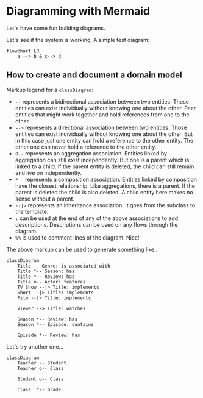 # Diagramming with Mermaid

Let's have some fun building diagrams.

Let's see if the system is working. A simple test diagram:

```mermaid
flowchart LR
    a --> b & c--> d
```

## How to create and document a domain  model

Markup legend for a `classDiagram`:
- `--` represents a bidirectional association between two entities. Those entities can exist individually without knowing one about the other. Peer entities that might work together and hold references from one to the other.
- `-->` represents a directional association between two entities. Those entities can exist individually without knowing one about the other. But in this case just one entity can hold a reference to the other entity. The other one can never hold a reference to the other entity.
- `0--` represents an aggregation association. Entities linked by aggregation can still exist independently. But one is a parent which is linked to a child. If the parent entity is deleted, the child can still remain and live on independently.
- `*--` represents a composition association. Entities linked by composition have the closest relationship. Like aggregations, there is a parent. If the parent is deleted the child is also deleted. A child entity here makes no sense without a parent.
- `--|>` represents an inheritance association. It goes from the subclass to the template. 
- `:` can be used at the end of any of the above associations to add descriptions. Descriptions can be used on any flows through the diagram.
- `%%`  is used to comment lines of the diagram. Nice!

The above markup can be used to generate something like...

```mermaid
classDiagram
    Title -- Genre: is associated with
    Title *-- Season: has
    Title *-- Review: has
    Title o-- Actor: features    
    TV Show --|> Title: implements
    Short --|> Title: implements
    Film --|> Title: implements
    
    Viewer --> Title: watches
    
    Season *-- Review: has
    Season *-- Episode: contains
    
    Episode *-- Review: has
```

Let's try another one...

```mermaid
classDiagram
    Teacher -- Student
    Teacher o-- Class
    
    Student o-- Class
    
    Class  *-- Grade
```

